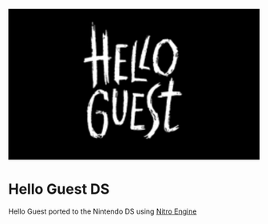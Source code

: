 ![HELLO GUEST ON THE NINTENDO DS](thumb.png)
# Hello Guest DS
Hello Guest ported to the Nintendo DS using [Nitro Engine](https://github.com/AntonioND/nitro-engine)